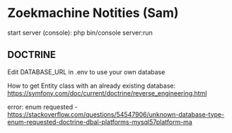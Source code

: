 # Zoekmachine Notities (Sam)

start server (console): php bin/console server:run

DOCTRINE
--------------------
Edit DATABASE_URL in .env to use your own database

How to get Entity class with an already existing database: https://symfony.com/doc/current/doctrine/reverse_engineering.html

error: enum requested   - https://stackoverflow.com/questions/54547906/unknown-database-type-enum-requested-doctrine-dbal-platforms-mysql57platform-ma


